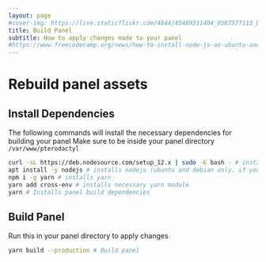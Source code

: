 ```yaml
---
layout: page
#cover-img: https://live.staticflickr.com/4844/45489311404_0567577113_b.jpg
title: Build Panel
subtitle: How to apply changes made to your panel
#https://www.freecodecamp.org/news/how-to-install-node-js-on-ubuntu-and-update-npm-to-the-latest-version/
---
```

# Rebuild panel assets 
## Install Dependencies
The following commands will install the necessary dependencies for building your panel
Make sure to be inside your panel directory `/var/www/pterodactyl` 
```bash
curl -sL https://deb.nodesource.com/setup_12.x | sudo -E bash - # installs an up to date version of node
apt install -y nodejs # installs nodejs (ubuntu and debian only. if you use centos, google how to install it)
npm i -g yarn # installs yarn
yarn add cross-env # installs necessary yarn module
yarn # Installs panel build dependencies
```
## Build Panel
Run this in your panel directory to apply changes
```bash
yarn build --production # Build panel
```
